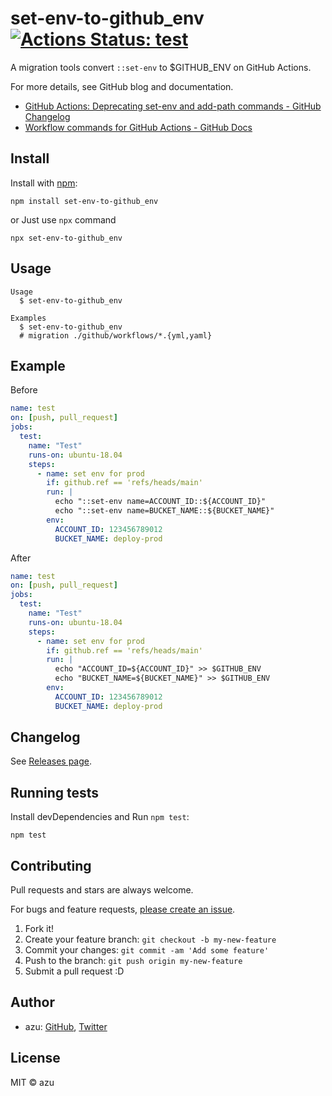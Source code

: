 # set-env-to-github_env [![Actions Status: test](https://github.com/azu/set-env-to-github_env/workflows/test/badge.svg)](https://github.com/azu/set-env-to-github_env/actions?query=workflow%3A"test")

A migration tools convert `::set-env` to $GITHUB_ENV on GitHub Actions.

For more details, see GitHub blog and documentation.

- [GitHub Actions: Deprecating set-env and add-path commands - GitHub Changelog](https://github.blog/changelog/2020-10-01-github-actions-deprecating-set-env-and-add-path-commands/)
- [Workflow commands for GitHub Actions - GitHub Docs](https://docs.github.com/en/free-pro-team@latest/actions/reference/workflow-commands-for-github-actions#environment-files)

## Install

Install with [npm](https://www.npmjs.com/):

    npm install set-env-to-github_env
    
or Just use `npx` command    

    npx set-env-to-github_env

## Usage

    Usage
      $ set-env-to-github_env
 
    Examples
      $ set-env-to-github_env
      # migration ./github/workflows/*.{yml,yaml}

## Example

Before

```yaml
name: test
on: [push, pull_request]
jobs:
  test:
    name: "Test"
    runs-on: ubuntu-18.04
    steps:
      - name: set env for prod
        if: github.ref == 'refs/heads/main'
        run: |
          echo "::set-env name=ACCOUNT_ID::${ACCOUNT_ID}"
          echo "::set-env name=BUCKET_NAME::${BUCKET_NAME}"
        env:
          ACCOUNT_ID: 123456789012
          BUCKET_NAME: deploy-prod
```

After

```yaml
name: test
on: [push, pull_request]
jobs:
  test:
    name: "Test"
    runs-on: ubuntu-18.04
    steps:
      - name: set env for prod
        if: github.ref == 'refs/heads/main'
        run: |
          echo "ACCOUNT_ID=${ACCOUNT_ID}" >> $GITHUB_ENV
          echo "BUCKET_NAME=${BUCKET_NAME}" >> $GITHUB_ENV
        env:
          ACCOUNT_ID: 123456789012
          BUCKET_NAME: deploy-prod
```

## Changelog

See [Releases page](https://github.com/azu/set-env-to-github_env/releases).

## Running tests

Install devDependencies and Run `npm test`:

    npm test

## Contributing

Pull requests and stars are always welcome.

For bugs and feature requests, [please create an issue](https://github.com/azu/set-env-to-github_env/issues).

1. Fork it!
2. Create your feature branch: `git checkout -b my-new-feature`
3. Commit your changes: `git commit -am 'Add some feature'`
4. Push to the branch: `git push origin my-new-feature`
5. Submit a pull request :D

## Author

- azu: [GitHub](https://github.com/azu), [Twitter](https://twitter.com/azu_re)

## License

MIT © azu
